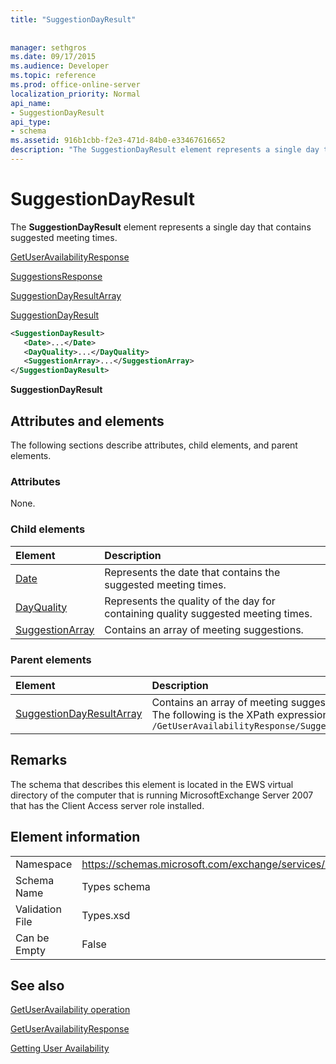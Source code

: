 ```yaml
---
title: "SuggestionDayResult"
 
 
manager: sethgros
ms.date: 09/17/2015
ms.audience: Developer
ms.topic: reference
ms.prod: office-online-server
localization_priority: Normal
api_name:
- SuggestionDayResult
api_type:
- schema
ms.assetid: 916b1cbb-f2e3-471d-84b0-e33467616652
description: "The SuggestionDayResult element represents a single day that contains suggested meeting times."
---
```


# SuggestionDayResult

The **SuggestionDayResult** element represents a single day that contains suggested meeting times. 
  
[GetUserAvailabilityResponse](getuseravailabilityresponse.md)
  
[SuggestionsResponse](suggestionsresponse.md)
  
[SuggestionDayResultArray](suggestiondayresultarray.md)
  
[SuggestionDayResult](suggestiondayresult.md)
  
```xml
<SuggestionDayResult>
   <Date>...</Date>
   <DayQuality>...</DayQuality>
   <SuggestionArray>...</SuggestionArray>
</SuggestionDayResult>
```

 **SuggestionDayResult**
## Attributes and elements

The following sections describe attributes, child elements, and parent elements.
  
### Attributes

None.
  
### Child elements

|**Element**|**Description**|
|:-----|:-----|
|[Date](date.md) <br/> |Represents the date that contains the suggested meeting times.  <br/> |
|[DayQuality](dayquality.md) <br/> |Represents the quality of the day for containing quality suggested meeting times.  <br/> |
|[SuggestionArray](suggestionarray.md) <br/> |Contains an array of meeting suggestions.  <br/> |
   
### Parent elements

|**Element**|**Description**|
|:-----|:-----|
|[SuggestionDayResultArray](suggestiondayresultarray.md) <br/> |Contains an array of meeting suggestions organized by date.  <br/> The following is the XPath expression to this element:  <br/>  `/GetUserAvailabilityResponse/SuggestionsResponse/SuggestionDayResultArray` <br/> |
   
## Remarks

The schema that describes this element is located in the EWS virtual directory of the computer that is running MicrosoftExchange Server 2007 that has the Client Access server role installed.
  
## Element information

|||
|:-----|:-----|
|Namespace  <br/> |https://schemas.microsoft.com/exchange/services/2006/types  <br/> |
|Schema Name  <br/> |Types schema  <br/> |
|Validation File  <br/> |Types.xsd  <br/> |
|Can be Empty  <br/> |False  <br/> |
   
## See also



[GetUserAvailability operation](getuseravailability-operation.md)
  
[GetUserAvailabilityResponse](getuseravailabilityresponse.md)


[Getting User Availability](http://msdn.microsoft.com/library/d4133fcb-9b0f-4e6b-aadf-a389da83516a%28Office.15%29.aspx)

